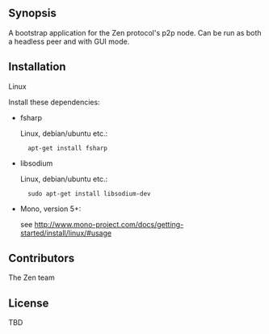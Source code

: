 ## Synopsis

A bootstrap application for the Zen protocol's p2p node. Can be run as both a headless peer and with GUI mode.

## Installation

Linux

Install these dependencies:

- fsharp

	Linux, debian/ubuntu etc.:

		apt-get install fsharp

- libsodium

	Linux, debian/ubuntu etc.:

		sudo apt-get install libsodium-dev

- Mono, version 5+:

	see http://www.mono-project.com/docs/getting-started/install/linux/#usage

## Contributors

The Zen team

## License

TBD
